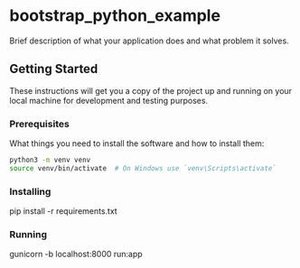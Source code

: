 # bootstrap_python_example

Brief description of what your application does and what problem it solves. 

## Getting Started

These instructions will get you a copy of the project up and running on your local machine for development and testing purposes.

### Prerequisites

What things you need to install the software and how to install them:

```bash
python3 -m venv venv
source venv/bin/activate  # On Windows use `venv\Scripts\activate`
```

### Installing

pip install -r requirements.txt

### Running

gunicorn -b localhost:8000 run:app
